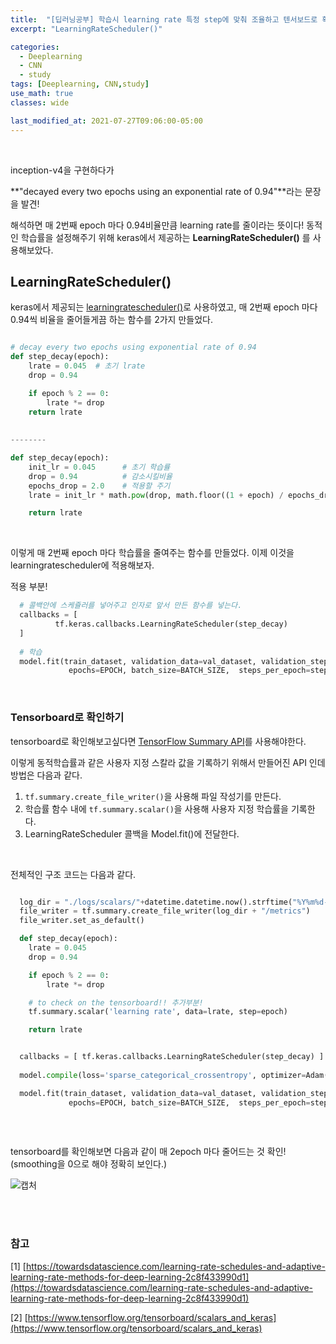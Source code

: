 ```yaml
---
title:  "[딥러닝공부] 학습시 learning rate 특정 step에 맞춰 조율하고 텐서보드로 확인하기(learning rate decay)"
excerpt: "LearningRateScheduler()"

categories:
  - Deeplearning
  - CNN
  - study
tags: [Deeplearning, CNN,study]
use_math: true
classes: wide

last_modified_at: 2021-07-27T09:06:00-05:00
---
```


<br>

inception-v4을 구현하다가 

**"decayed every two epochs using an exponential rate of 0.94"**라는 문장을 발견!

해석하면 매 2번째 epoch 마다 0.94비율만큼 learning rate를 줄이라는 뜻이다! 동적인 학습률을 설정해주기 위해 keras에서 제공하는 **LearningRateScheduler()** 를 사용해보았다.

## LearningRateScheduler()

keras에서 제공되는 [learningratescheduler()](https://keras.io/api/callbacks/learning_rate_scheduler/)로 사용하였고, 매 2번째 epoch 마다 0.94씩 비율을 줄어들게끔 하는 함수를 2가지 만들었다.

~~~python

# decay every two epochs using exponential rate of 0.94
def step_decay(epoch):
    lrate = 0.045  # 초기 lrate
    drop = 0.94

    if epoch % 2 == 0:
        lrate *= drop
    return lrate
    
    
--------

def step_decay(epoch):
    init_lr = 0.045      # 초기 학습률
    drop = 0.94          # 감소시킬비율
    epochs_drop = 2.0    # 적용할 주기
    lrate = init_lr * math.pow(drop, math.floor((1 + epoch) / epochs_drop))  # lr update!

    return lrate

~~~
<br>

이렇게 매 2번째 epoch 마다 학습률을 줄여주는 함수를 만들었다. 이제 이것을 learningratescheduler에 적용해보자.

적용 부분!

~~~python
  # 콜백안에 스케쥴러를 넣어주고 인자로 앞서 만든 함수를 넣는다.
  callbacks = [
          tf.keras.callbacks.LearningRateScheduler(step_decay)
  ]
  
  # 학습
  model.fit(train_dataset, validation_data=val_dataset, validation_steps=validation_steps,
             epochs=EPOCH, batch_size=BATCH_SIZE,  steps_per_epoch=steps_per_epoch, callbacks=callbacks)
~~~
<br>

### Tensorboard로 확인하기

tensorboard로 확인해보고싶다면 [TensorFlow Summary API](https://www.tensorflow.org/tensorboard/scalars_and_keras)를 사용해야한다.

이렇게 동적학습률과 같은 사용자 지정 스칼라 값을 기록하기 위해서 만들어진 API 인데 방법은 다음과 같다.

1. `tf.summary.create_file_writer()`을 사용해 파일 작성기를 만든다.
2. 학습률 함수 내에 `tf.summary.scalar()`을 사용해 사용자 지정 학습률을 기록한다.
3. LearningRateScheduler 콜백을 Model.fit()에 전달한다.

<br>

전체적인 구조 코드는 다음과 같다.

~~~python

  log_dir = "./logs/scalars/"+datetime.datetime.now().strftime("%Y%m%d-%H%M%S")
  file_writer = tf.summary.create_file_writer(log_dir + "/metrics")              #추가부분!
  file_writer.set_as_default()                                                   #추가부분!

  def step_decay(epoch):
    lrate = 0.045 
    drop = 0.94

    if epoch % 2 == 0:
        lrate *= drop

    # to check on the tensorboard!! 추가부분!
    tf.summary.scalar('learning rate', data=lrate, step=epoch)

    return lrate


  callbacks = [ tf.keras.callbacks.LearningRateScheduler(step_decay) ]
  
  model.compile(loss='sparse_categorical_crossentropy', optimizer=Adam(learning_rate=step_decay(0)), metrics=['acc'])

  model.fit(train_dataset, validation_data=val_dataset, validation_steps=validation_steps,
             epochs=EPOCH, batch_size=BATCH_SIZE,  steps_per_epoch=steps_per_epoch, callbacks=callbacks)
          
~~~

<br>


tensorboard를 확인해보면 다음과 같이 매 2epoch 마다 줄어드는 것 확인! (smoothing을 0으로 해야 정확히 보인다.)

![캡처](https://user-images.githubusercontent.com/53431568/127974627-749d64fe-1404-4da2-be03-ee37e3b24dc0.PNG)



<br><br>

### 참고

[1] [https://towardsdatascience.com/learning-rate-schedules-and-adaptive-learning-rate-methods-for-deep-learning-2c8f433990d1](https://towardsdatascience.com/learning-rate-schedules-and-adaptive-learning-rate-methods-for-deep-learning-2c8f433990d1)

[2] [https://www.tensorflow.org/tensorboard/scalars_and_keras](https://www.tensorflow.org/tensorboard/scalars_and_keras)
